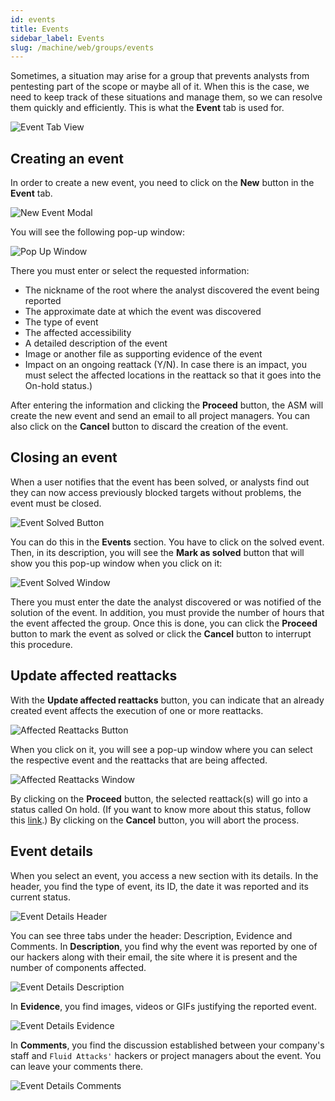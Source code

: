 ```yaml
---
id: events
title: Events
sidebar_label: Events
slug: /machine/web/groups/events
---
```


Sometimes,
a situation may arise for a group
that prevents analysts from pentesting
part of the scope or maybe all of it.
When this is the case,
we need to keep track of these situations
and manage them,
so we can resolve them quickly and efficiently.
This is what the **Event** tab is used for.

![Event Tab View](https://res.cloudinary.com/fluid-attacks/image/upload/v1622211893/docs/web/groups/events/event_tab_view_lsxvmy.webp)

## Creating an event

In order to create a new event,
you need to click on the **New**
button in the **Event** tab.

![New Event Modal](https://res.cloudinary.com/fluid-attacks/image/upload/v1652281293/docs/web/groups/events/newevent_modal.png)

You will see the following pop-up window:

![Pop Up Window](https://res.cloudinary.com/fluid-attacks/image/upload/v1652281293/docs/web/groups/events/newevent_pop_up_window.png)

There you must enter or
select the requested information:

- The nickname of the
  root where the analyst
  discovered the event
  being reported
- The approximate date
  at which the event
  was discovered
- The type of event
- The affected accessibility
- A detailed description
  of the event
- Image or another file
  as supporting evidence
  of the event
- Impact on an ongoing
  reattack (Y/N).
  In case there is an impact,
  you must select the affected
  locations in the reattack
  so that it goes into the
  On-hold status.)

After entering the
information and clicking
the **Proceed** button,
the ASM will create the new
event and send an email to
all project managers.
You can also click on
the **Cancel** button
to discard the creation
of the event.

## Closing an event

When a user notifies that
the event has been solved,
or analysts find out they
can now access previously
blocked targets
without problems,
the event must be closed.

![Event Solved Button](https://res.cloudinary.com/fluid-attacks/image/upload/v1652281293/docs/web/groups/events/markassolved_button_highlight.png)

You can do this in the
**Events** section.
You have to click on
the solved event.
Then,
in its description,
you will see the
**Mark as solved**
button that will show
you this pop-up window
when you click on it:

![Event Solved Window](https://res.cloudinary.com/fluid-attacks/image/upload/v1652281292/docs/web/groups/events/markassolved_window.png)

There you must enter the
date the analyst discovered
or was notified of the
solution of the event.
In addition,
you must provide the number
of hours that the event
affected the group.
Once this is done,
you can click the **Proceed**
button to mark the event as
solved or click the **Cancel**
button to interrupt this procedure.

## Update affected reattacks

With the
**Update affected reattacks**
button,
you can indicate that an
already created event
affects the execution of
one or more reattacks.

![Affected Reattacks Button](https://res.cloudinary.com/fluid-attacks/image/upload/v1652281293/docs/web/groups/events/updateaffectedreattacks_button.png)

When you click on it,
you will see a pop-up
window where you can
select the respective
event and the reattacks
that are being affected.

![Affected Reattacks Window](https://res.cloudinary.com/fluid-attacks/image/upload/v1652281293/docs/web/groups/events/updateaffectedreattacks_window.png)

By clicking on the
**Proceed** button,
the selected reattack(s) will
go into a status called On hold.
(If you want to know
more about this status,
follow this [link](/squad/reattacks#reattacks-on-hold).)
By clicking on the
**Cancel** button,
you will abort the process.

## Event details

When you select an event,
you access a new section
with its details.
In the header,
you find the type
of event,
its ID,
the date it was reported
and its current status.

![Event Details Header](https://res.cloudinary.com/fluid-attacks/image/upload/v1652304172/docs/web/groups/events/details_events.png)

You can see three tabs
under the header: Description,
Evidence and Comments.
In **Description**,
you find why the event
was reported by one of
our hackers along
with their email,
the site where it is
present and the number
of components affected.

![Event Details Description](https://res.cloudinary.com/fluid-attacks/image/upload/v1652304172/docs/web/groups/events/details_description_authorization.png)

In **Evidence**,
you find images,
videos or GIFs justifying
the reported event.

![Event Details Evidence](https://res.cloudinary.com/fluid-attacks/image/upload/v1652304172/docs/web/groups/events/details_evidence.png)

In **Comments**,
you find the discussion
established between your
company's staff and
`Fluid Attacks'` hackers or
project managers about the event.
You can leave your comments there.

![Event Details Comments](https://res.cloudinary.com/fluid-attacks/image/upload/v1652304172/docs/web/groups/events/details_comments.png)

